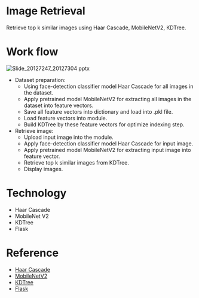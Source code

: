 # Image Retrieval
Retrieve top k similar images using Haar Cascade, MobileNetV2, KDTree.

# Work flow

![Slide_20127247_20127304 pptx](https://github.com/20127304-AQ/Image-Retrieval-/assets/79797296/f81729ef-4daf-4598-9679-3b2eaab68575)

- Dataset preparation:
  - Using face-detection classifier model Haar Cascade for all images in the dataset.
  - Apply pretrained model MobileNetV2 for extracting all images in the dataset into feature vectors.
  - Save all feature vectors into dictionary and load into .pkl file.
  - Load feature vectors into module.
  - Build KDTree by these feature vectors for optimize indexing step.
- Retrieve image:
  - Upload input image into the module.
  - Apply face-detection classifier model Haar Cascade for input image.
  - Apply pretrained model MobileNetV2 for extracting input image into feature vector.
  - Retrieve top k similar images from KDTree.
  - Display images.
 
# Technology
- Haar Cascade
- MobileNet V2
- KDTree
- Flask

# Reference
- [Haar Cascade](https://docs.opencv.org/4.x/db/d28/tutorial_cascade_classifier.html)
- [MobileNetV2](https://pytorch.org/vision/main/transforms.html)
- [KDTree](https://viblo.asia/p/gioi-thieu-thuat-toan-kd-trees-nearest-neighbour-search-RQqKLvjzl7z)
- [Flask](https://flask.palletsprojects.com/en/3.0.x/)

